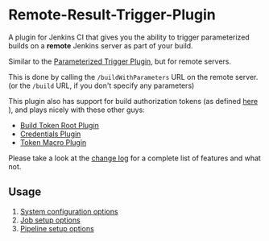 Remote-Result-Trigger-Plugin
===================================

A plugin for Jenkins CI  that gives you the ability to trigger parameterized builds on a **remote** Jenkins server as part of your build.

Similar to the [Parameterized Trigger Plugin](https://wiki.jenkins-ci.org/display/JENKINS/Parameterized+Trigger+Plugin), but for remote servers.

This is done by calling the ```/buildWithParameters``` URL on the remote server. (or the ```/build``` URL, if you don't specify any parameters)

This plugin also has support for build authorization tokens (as defined [here](https://wiki.jenkins-ci.org/display/JENKINS/Quick+and+Simple+Security) ), and plays nicely with these other guys:
- [Build Token Root Plugin](https://wiki.jenkins-ci.org/display/JENKINS/Build+Token+Root+Plugin)
- [Credentials Plugin](https://wiki.jenkins-ci.org/display/JENKINS/Credentials+Plugin)
- [Token Macro Plugin](https://wiki.jenkins-ci.org/display/JENKINS/Token+Macro+Plugin)

Please take a look at the [change log](CHANGELOG.md) for a complete list of features and what not.

## Usage
1. [System configuration options](README_SystemConfiguration.md)<br>
2. [Job setup options](README_JobConfiguration.md)<br>
3. [Pipeline setup options](README_PipelineConfiguration.md)
